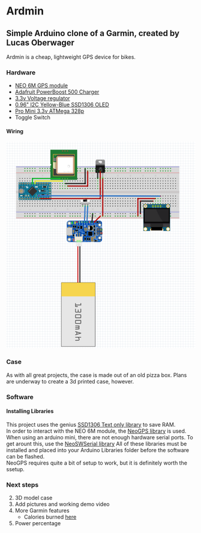 # Ardmin
## Simple Arduino clone of a Garmin, created by Lucas Oberwager

Ardmin is a cheap, lightweight GPS device for bikes.  

### Hardware
* [NEO 6M GPS module](https://www.aliexpress.com/item/32833328722.html?spm=a2g0o.productlist.0.0.2156112brY3Cf2&algo_pvid=583b0c28-8f0a-4b80-8d64-28abf9a8e9f3&algo_expid=583b0c28-8f0a-4b80-8d64-28abf9a8e9f3-20&btsid=0ab6fb8315891706405772271e26d4&ws_ab_test=searchweb0_0,searchweb201602_,searchweb201603_)
* [Adafruit PowerBoost 500 Charger](https://www.adafruit.com/product/1944)
* [3.3v Voltage regulator](https://www.aliexpress.com/item/32732025305.html?spm=a2g0s.9042311.0.0.27424c4d2JLv11)
* [0.96" I2C Yellow-Blue SSD1306 OLED](https://www.aliexpress.com/item/32828425736.html?spm=a2g0s.9042311.0.0.27424c4d2JLv11)
* [Pro Mini 3.3v ATMega 328p](https://www.aliexpress.com/item/32821902128.html?spm=a2g0s.9042311.0.0.30594c4df8xZIr)
* Toggle Switch
#### Wiring
![Wiring Diagram](https://github.com/Watt3r/Ardmin/raw/master/images/Wiring.fzz.png "Wiring.fzz")
### Case
As with all great projects, the case is made out of an old pizza box. Plans are underway to create a 3d printed case, however.
### Software
#### Installing Libraries
This project uses the genius [SSD1306 Text only library](https://github.com/greiman/SSD1306Ascii) to save RAM.  
In order to interact with the NEO 6M module, the [NeoGPS library](https://github.com/SlashDevin/NeoGPS) is used.  
When using an arduino mini, there are not enough hardware serial ports. To get arount this, use the [NeoSWSerial library](https://github.com/SlashDevin/NeoSWSerial)
All of these libraries must be installed and placed into your Arduino Libraries folder before the software can be flashed.  
NeoGPS requires quite a bit of setup to work, but it is definitely worth the ssetup.  
### Next steps
2. 3D model case
3. Add pictures and working demo video
5. More Garmin features
    * Calories burned [here](https://keisan.casio.com/exec/system/1350958587)
8. Power percentage

